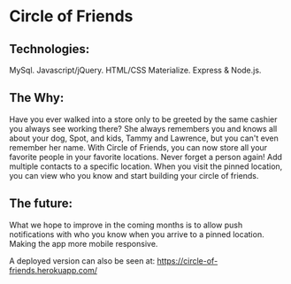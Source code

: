 # Circle of Friends

## Technologies:
MySql. Javascript/jQuery. HTML/CSS Materialize. Express & Node.js.

## The Why:

Have you ever walked into a store only to be greeted by the same cashier you always see working there? She always remembers you and knows all about your dog, Spot, and kids, Tammy and Lawrence, but you can't even remember her name. With Circle of Friends, you can now store all your favorite people in your favorite locations. Never forget a person again! Add multiple contacts to a specific location. When you visit the pinned location, you can view who you know and start building your circle of friends.

## The future:

What we hope to improve in the coming months is to allow push notifications with who you know when you arrive to a pinned location. Making the app more mobile responsive.

A deployed version can also be seen at: https://circle-of-friends.herokuapp.com/
